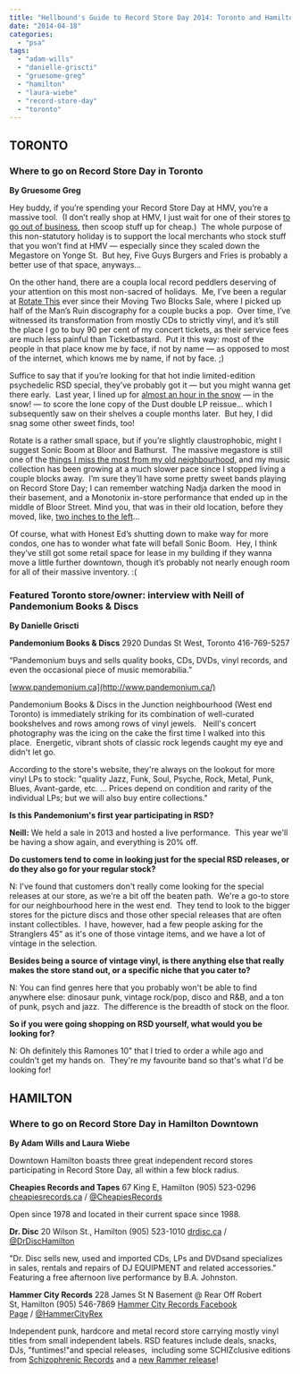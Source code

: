 ```yaml
---
title: "Hellbound's Guide to Record Store Day 2014: Toronto and Hamilton"
date: "2014-04-18"
categories: 
  - "psa"
tags: 
  - "adam-wills"
  - "danielle-griscti"
  - "gruesome-greg"
  - "hamilton"
  - "laura-wiebe"
  - "record-store-day"
  - "toronto"
---
```


## TORONTO

### Where to go on Record Store Day in Toronto

**By Gruesome Greg**

Hey buddy, if you’re spending your Record Store Day at HMV, you’re a massive tool.  (I don’t really shop at HMV, I just wait for one of their stores [to go out of business](http://gruesomeviews.com/2014/03/06/man-i-love-it-when-an-hmv-goes-out-of-business/), then scoop stuff up for cheap.)  The whole purpose of this non-statutory holiday is to support the local merchants who stock stuff that you won’t find at HMV — especially since they scaled down the Megastore on Yonge St.  But hey, Five Guys Burgers and Fries is probably a better use of that space, anyways…

On the other hand, there are a coupla local record peddlers deserving of your attention on this most non-sacred of holidays.  Me, I’ve been a regular at [Rotate This](http://www.rotate.com/) ever since their Moving Two Blocks Sale, where I picked up half of the Man’s Ruin discography for a couple bucks a pop.  Over time, I’ve witnessed its transformation from mostly CDs to strictly vinyl, and it’s still the place I go to buy 90 per cent of my concert tickets, as their service fees are much less painful than Ticketbastard.  Put it this way: most of the people in that place know me by face, if not by name — as opposed to most of the internet, which knows me by name, if not by face. ;)

Suffice to say that if you’re looking for that hot indie limited-edition psychedelic RSD special, they’ve probably got it — but you might wanna get there early.  Last year, I lined up for [almost an hour in the snow](https://hellbound.ca/2013/04/of-course-it-just-had-to-snow-on-record-store-day/) — in the snow! — to score the lone copy of the Dust double LP reissue… which I subsequently saw on their shelves a couple months later.  But hey, I did snag some other sweet finds, too!

Rotate is a rather small space, but if you’re slightly claustrophobic, might I suggest Sonic Boom at Bloor and Bathurst.  The massive megastore is still one of the [things I miss the most from my old neighbourhood](http://gruesomeviews.com/2013/04/27/5-things-ill-miss-in-my-backyard-3-sonic-boom/), and my music collection has been growing at a much slower pace since I stopped living a couple blocks away.  I’m sure they’ll have some pretty sweet bands playing on Record Store Day; I can remember watching Nadja darken the mood in their basement, and a Monotonix in-store performance that ended up in the middle of Bloor Street. Mind you, that was in their old location, before they moved, like, [two inches to the left](https://hellbound.ca/2011/09/sonic-boom-two-inches-to-the-left/)…

Of course, what with Honest Ed’s shutting down to make way for more condos, one has to wonder what fate will befall Sonic Boom.  Hey, I think they’ve still got some retail space for lease in my building if they wanna move a little further downtown, though it’s probably not nearly enough room for all of their massive inventory. :(

### Featured Toronto store/owner: interview with Neill of Pandemonium Books & Discs

**By Danielle Griscti**

**Pandemonium Books & Discs** 2920 Dundas St West, Toronto 416-769-5257

“Pandemonium buys and sells quality books, CDs, DVDs, vinyl records, and even the occasional piece of music memorabilia.”

[www.pandemonium.ca](http://www.pandemonium.ca/)

Pandemonium Books & Discs in the Junction neighbourhood (West end Toronto) is immediately striking for its combination of well-curated bookshelves and rows among rows of vinyl jewels.   Neill's concert photography was the icing on the cake the first time I walked into this place.  Energetic, vibrant shots of classic rock legends caught my eye and didn't let go.

According to the store's website, they're always on the lookout for more vinyl LPs to stock: "quality Jazz, Funk, Soul, Psyche, Rock, Metal, Punk, Blues, Avant-garde, etc. ... Prices depend on condition and rarity of the individual LPs; but we will also buy entire collections."

**Is this Pandemonium's first year participating in RSD?**

**Neill:** We held a sale in 2013 and hosted a live performance.  This year we'll be having a show again, and everything is 20% off.

**Do customers tend to come in looking just for the special RSD releases, or do they also go for your regular stock?**

N: I've found that customers don't really come looking for the special releases at our store, as we're a bit off the beaten path.  We're a go-to store for our neighbourhood here in the west end.  They tend to look to the bigger stores for the picture discs and those other special releases that are often instant collectibles.  I have, however, had a few people asking for the Stranglers 45” as it's one of those vintage items, and we have a lot of vintage in the selection.

**Besides being a source of vintage vinyl, is there anything else that really makes the store stand out, or a specific niche that you cater to?**

N: You can find genres here that you probably won't be able to find anywhere else: dinosaur punk, vintage rock/pop, disco and R&B, and a ton of punk, psych and jazz.  The difference is the breadth of stock on the floor.

**So if you were going shopping on RSD yourself, what would you be looking for?**

N: Oh definitely this Ramones 10” that I tried to order a while ago and couldn't get my hands on.  They're my favourite band so that's what I'd be looking for!

## HAMILTON

### Where to go on Record Store Day in Hamilton Downtown

**By Adam Wills and Laura Wiebe**

Downtown Hamilton boasts three great independent record stores participating in Record Store Day, all within a few block radius.

**Cheapies Records and Tapes** 67 King E, Hamilton (905) 523-0296 [cheapiesrecords.ca](http://www.cheapiesrecords.ca/) / [@CheapiesRecords](https://twitter.com/CheapiesRecords)

Open since 1978 and located in their current space since 1988.

**Dr. Disc** 20 Wilson St., Hamilton (905) 523-1010 [drdisc.ca](http://www.drdisc.ca/) / [@DrDiscHamilton](https://twitter.com/DrDiscHamilton)

"Dr. Disc sells new, used and imported CDs, LPs and DVDsand specializes in sales, rentals and repairs of DJ EQUIPMENT and related accessories." Featuring a free afternoon live performance by B.A. Johnston.

**Hammer City Records** 228 James St N Basement @ Rear Off Robert St, Hamilton (905) 546-7869 [Hammer City Records Facebook Page](https://www.facebook.com/pages/Hammer-City-Records) / [@HammerCityRex](https://twitter.com/HammerCityRex)

Independent punk, hardcore and metal record store carrying mostly vinyl titles from small independent labels. RSD features include deals, snacks, DJs, "funtimes!"and special releases,  including some SCHIZclusive editions from [Schizophrenic Records](http://schizophrenicrex.com/) and a [new Rammer release](https://twitter.com/HammerCityRex/status/456623999363985408)!

